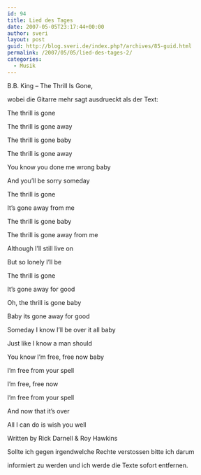```yaml
---
id: 94
title: Lied des Tages
date: 2007-05-05T23:17:44+00:00
author: sveri
layout: post
guid: http://blog.sveri.de/index.php?/archives/85-guid.html
permalink: /2007/05/05/lied-des-tages-2/
categories:
  - Musik
---
```

B.B. King &#8211; The Thrill Is Gone,

wobei die Gitarre mehr sagt ausdrueckt als der Text:

The thrill is gone
      
The thrill is gone away
      
The thrill is gone baby
      
The thrill is gone away
      
You know you done me wrong baby
      
And you&#8217;ll be sorry someday

The thrill is gone
      
It&#8217;s gone away from me
      
The thrill is gone baby
      
The thrill is gone away from me
      
Although I&#8217;ll still live on
      
But so lonely I&#8217;ll be

The thrill is gone
      
It&#8217;s gone away for good
      
Oh, the thrill is gone baby
      
Baby its gone away for good
      
Someday I know I&#8217;ll be over it all baby
      
Just like I know a man should

You know I&#8217;m free, free now baby
      
I&#8217;m free from your spell
      
I&#8217;m free, free now
      
I&#8217;m free from your spell
      
And now that it&#8217;s over
      
All I can do is wish you well

Written by Rick Darnell & Roy Hawkins

Sollte ich gegen irgendwelche Rechte verstossen bitte ich darum 
  
informiert zu werden und ich werde die Texte sofort entfernen.